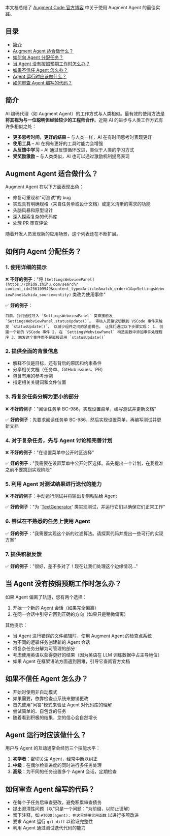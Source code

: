 本文档总结了 [Augment Code 官方博客](https://link.zhihu.com/?target=https%3A//www.augmentcode.com/blog/best-practices-for-using-ai-coding-agents) 中关于使用 Augment Agent 的最佳实践。

## 目录

-   [简介](https://zhuanlan.zhihu.com/write#%E7%AE%80%E4%BB%8B)
-   [Augment Agent 适合做什么？](https://zhuanlan.zhihu.com/write#augment-agent-%E9%80%82%E5%90%88%E5%81%9A%E4%BB%80%E4%B9%88)
-   [如何向 Agent 分配任务？](https://zhuanlan.zhihu.com/write#%E5%A6%82%E4%BD%95%E5%90%91-agent-%E5%88%86%E9%85%8D%E4%BB%BB%E5%8A%A1)
-   [当 Agent 没有按照预期工作时怎么办？](https://zhuanlan.zhihu.com/write#%E5%BD%93-agent-%E6%B2%A1%E6%9C%89%E6%8C%89%E7%85%A7%E9%A2%84%E6%9C%9F%E5%B7%A5%E4%BD%9C%E6%97%B6%E6%80%8E%E4%B9%88%E5%8A%9E)
-   [如果不信任 Agent 怎么办？](https://zhuanlan.zhihu.com/write#%E5%A6%82%E6%9E%9C%E4%B8%8D%E4%BF%A1%E4%BB%BB-agent-%E6%80%8E%E4%B9%88%E5%8A%9E)
-   [Agent 运行时应该做什么？](https://zhuanlan.zhihu.com/write#agent-%E8%BF%90%E8%A1%8C%E6%97%B6%E5%BA%94%E8%AF%A5%E5%81%9A%E4%BB%80%E4%B9%88)
-   [如何审查 Agent 编写的代码？](https://zhuanlan.zhihu.com/write#%E5%A6%82%E4%BD%95%E5%AE%A1%E6%9F%A5-agent-%E7%BC%96%E5%86%99%E7%9A%84%E4%BB%A3%E7%A0%81)

## 简介

AI 编码代理（如 Augment Agent）的工作方式与人类相似。最有效的使用方法是**将其视为与一位聪明但经验较少的工程师合作**。近期 AI 的进步与人类工作方式有许多相似之处：

-   **更多思考时间，更好的结果** – 与人类一样，AI 在有时间思考时表现更好
-   **使用工具** – AI 在拥有更好的工具时能力会增强
-   **从反馈中学习** – AI 通过反馈循环改进，类似于人类的学习方式
-   **受奖励激励** – 与人类类似，AI 也可以通过激励机制提高表现

## Augment Agent 适合做什么？

Augment Agent 在以下方面表现出色：

-   修复可重现和"可测试"的 bug
-   实现具有明确规格（来自任务单或设计文档）或定义清晰的需求的功能
-   头脑风暴和原型设计
-   深入探索复杂的代码库
-   处理 PR 审查评论

随着开发人员发现新的应用场景，这个列表还在不断扩展。

## 如何向 Agent 分配任务？

### 1\. 使用详细的提示

❌ **不好的例子**："将 `[SettingsWebviewPanel](https://zhida.zhihu.com/search?content_id=256109949&content_type=Article&match_order=1&q=SettingsWebviewPanel&zhida_source=entity)` 类改为使用事件"

✅ **好的例子**：

```text
目前，我们通过导入 `SettingsWebviewPanel` 类直接触发 `SettingsWebviewPanel.statusUpdate()`。 审核人员建议切换到 VSCode 事件来触发 `statusUpdate()`， 以减少组件之间的紧密耦合。 让我们通过以下步骤实现： 1. 创建一个新的 VSCode 事件 2. 在 `SettingsWebviewPanel` 构造函数中添加事件处理程序 3. 触发这个事件而不是直接调用 `statusUpdate()`
```

### 2\. 提供全面的背景信息

-   解释不仅是目标，还有背后的原因和约束条件
-   分享相关文档（任务单、GitHub issues、PR）
-   包含有用的参考示例
-   指定相关关键词和文件位置

### 3\. 将复杂任务分解为更小的部分

❌ **不好的例子**："阅读任务单 BC-986，实现设置菜单，编写测试并更新文档"

✅ **好的例子**：先要求阅读任务单 BC-986，然后实现设置菜单，再编写测试并更新文档

### 4\. 对于复杂任务，先与 Agent 讨论和完善计划

❌ **不好的例子**："在设置菜单中公开时区选择"

✅ **好的例子**："我需要在设置菜单中公开时区选择。首先提出一个计划，在我批准之前不要跳到实现阶段"

### 5\. 利用 Agent 对测试结果进行迭代的能力

❌ **不好的例子**：手动运行测试并将输出复制粘贴给 Agent

✅ **好的例子**："为 '[TextGenerator](https://zhida.zhihu.com/search?content_id=256109949&content_type=Article&match_order=1&q=TextGenerator&zhida_source=entity)' 类实现测试，并运行它们以确保它们正常工作"

### 6\. 尝试在不熟悉的任务上使用 Agent

✅ **好的例子**："我需要实现这个新的过滤算法。请探索代码并提出一些可行的实现方案"

### 7\. 提供积极反馈

✅ **好的例子**："很好，差不多对了！现在让我们处理这个边缘情况..."

## 当 Agent 没有按照预期工作时怎么办？

如果 Agent 偏离了轨道，您有两个选择：

1.  开始一个新的 Agent 会话（如果完全偏离）
2.  在同一会话中引导它回到正确的方向（如果只是稍微偏离）

其他提示：

-   当 Agent 进行错误的文件编辑时，使用 Augment Agent 的检查点系统
-   为不同的逻辑任务创建新的 Agent 会话
-   将复杂任务分解为可管理的部分
-   考虑使用英语以获得更好的结果（因为英语在 LLM 训练数据中占主导地位）
-   如果 Agent 在框架语法方面遇到困难，引导它查阅官方文档

## 如果不信任 Agent 怎么办？

-   开始时使用非自动模式
-   如果需要，依靠检查点系统来撤销更改
-   首先使用"问答"模式来验证 Agent 对代码库的理解
-   尝试简单的、自包含的任务
-   随着看到积极的结果，您的信心会自然增长

## Agent 运行时应该做什么？

用户与 Agent 的互动通常会经历三个技能水平：

1.  **初学者**：密切关注 Agent，经常中断以纠正
2.  **中级**：在偶尔检查进度的同时进行多任务处理
3.  **高级**：为不同的任务设置多个 Agent 会话，定期检查

## 如何审查 Agent 编写的代码？

-   在每个子任务后审查更改，避免积累审查债务
-   提出澄清性问题（以"只是一个问题："为前缀，以防止误解）
-   留下注释，如 `#TODO(agent): 在这里使用实用函数` 以进行多项改进
-   要求 Agent 运行 `git diff` 以验证完整性
-   利用 Agent 通过测试迭代代码的能力
